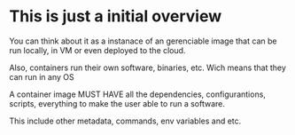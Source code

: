 # This is just a initial overview

You can think about it as a instanace of an gerenciable image that can be run locally, in VM or even deployed to the cloud.

Also, containers run their own software, binaries, etc. Wich means that they can run in any OS 

A container image MUST HAVE all the dependencies, configurantions, scripts, everything to make the user able to run a software.

This include other metadata, commands, env variables and etc.